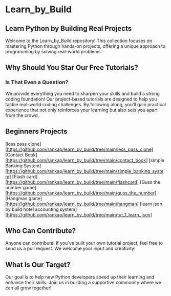 # Learn_by_Build

## Learn Python by Building Real Projects

Welcome to the Learn_by_Build repository! This collection focuses on mastering Python through hands-on projects, offering a unique approach to programming by solving real-world problems.

## Why Should You Star Our Free Tutorials?

### Is That Even a Question?
We provide everything you need to sharpen your skills and build a strong coding foundation! Our project-based tutorials are designed to help you tackle real-world coding challenges. By following along, you’ll gain practical experience that not only reinforces your learning but also sets you apart from the crowd.

## Beginners Projects
[less pass clone][https://github.com/rankap/learn_by_build/tree/main/less_pass_clone]
[Contact Book][https://github.com/rankap/learn_by_build/tree/main/contact_book]
[simple Banking System][https://github.com/rankap/learn_by_build/tree/main/simple_banking_system]
[Flash card][https://github.com/rankap/learn_by_build/tree/main/flashcard]
[Guss the number game][https://github.com/rankap/learn_by_build/tree/main/guss_the_number]
[Hangman game][https://github.com/rankap/learn_by_build/tree/main/hangman]
[learn json by build hotel accounting system][https://github.com/rankap/learn_by_build/tree/main/tut_1_learn_json]


## Who Can Contribute?
Anyone can contribute! If you've built your own tutorial project, feel free to send us a pull request. We welcome your input and creativity!

## What Is Our Target?
Our goal is to help new Python developers speed up their learning and enhance their skills. Join us in building a supportive community where we can all grow together!
